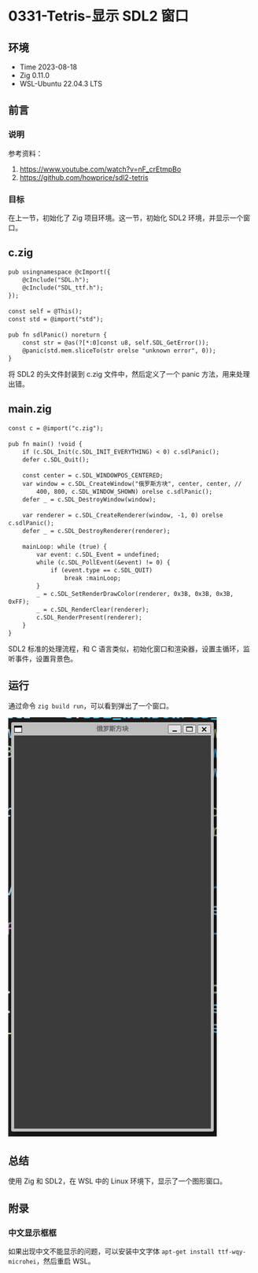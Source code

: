 # 0331-Tetris-显示 SDL2 窗口

## 环境

- Time 2023-08-18
- Zig 0.11.0
- WSL-Ubuntu 22.04.3 LTS

## 前言

### 说明

参考资料：

1. <https://www.youtube.com/watch?v=nF_crEtmpBo>
2. <https://github.com/howprice/sdl2-tetris>

### 目标

在上一节，初始化了 Zig 项目环境。这一节，初始化 SDL2 环境，并显示一个窗口。

## c.zig

```zig
pub usingnamespace @cImport({
    @cInclude("SDL.h");
    @cInclude("SDL_ttf.h");
});

const self = @This();
const std = @import("std");

pub fn sdlPanic() noreturn {
    const str = @as(?[*:0]const u8, self.SDL_GetError());
    @panic(std.mem.sliceTo(str orelse "unknown error", 0));
}
```

将 SDL2 的头文件封装到 c.zig 文件中，然后定义了一个 panic 方法，用来处理出错。

## main.zig

```zig
const c = @import("c.zig");

pub fn main() !void {
    if (c.SDL_Init(c.SDL_INIT_EVERYTHING) < 0) c.sdlPanic();
    defer c.SDL_Quit();

    const center = c.SDL_WINDOWPOS_CENTERED;
    var window = c.SDL_CreateWindow("俄罗斯方块", center, center, //
        400, 800, c.SDL_WINDOW_SHOWN) orelse c.sdlPanic();
    defer _ = c.SDL_DestroyWindow(window);

    var renderer = c.SDL_CreateRenderer(window, -1, 0) orelse c.sdlPanic();
    defer _ = c.SDL_DestroyRenderer(renderer);

    mainLoop: while (true) {
        var event: c.SDL_Event = undefined;
        while (c.SDL_PollEvent(&event) != 0) {
            if (event.type == c.SDL_QUIT)
                break :mainLoop;
        }
        _ = c.SDL_SetRenderDrawColor(renderer, 0x3B, 0x3B, 0x3B, 0xFF);
        _ = c.SDL_RenderClear(renderer);
        c.SDL_RenderPresent(renderer);
    }
}
```

SDL2 标准的处理流程，和 C 语言类似，初始化窗口和渲染器，设置主循环，监听事件，设置背景色。

## 运行

通过命令 `zig build run`，可以看到弹出了一个窗口。

![显示 SDL2 窗口][1]

## 总结

使用 Zig 和 SDL2，在 WSL 中的 Linux 环境下，显示了一个图形窗口。

[1]: images/sdl2-window.png

## 附录

### 中文显示框框

如果出现中文不能显示的问题，可以安装中文字体 `apt-get install ttf-wqy-microhei`，然后重启 WSL。
